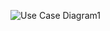 ![Use Case Diagram1](https://user-images.githubusercontent.com/50372504/68149596-3187e680-ff4f-11e9-8403-78a13d2cf0b3.png)

